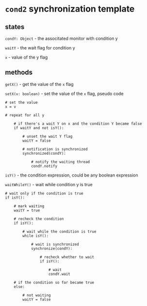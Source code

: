 `cond2` synchronization template
==


states
--

`condY: Object` - the associtated monitor with condition y

`waitY` - the wait flag for condition y

`x` - value of the y flag

methods
--

`getX()` - get the value of the `x` flag

`setX(v: boolean)` - set the value of the `x` flag, pseudo code

    # set the value
    x = v

    # repeat for all y

        # if there's a wait Y on x and the condition Y became false
        if waitY and not isY():

            # unset the wait Y flag
            waitY = false

            # notification is synchronized
            synchronized(condY):

                # notify the waiting thread
                condY.notify

`isY()` - the condition expression, could be any boolean expression

`waitWhileY()` - wait while condition y is true

    # wait only if the condition is true
    if isY():

        # mark waiting
        waitY = true

        # recheck the condition
        if isY():

            # wait while the condition is true
            while isY():

                # wait is synchronized
                synchronize(condY):

                    # recheck whether to wait
                    if isY():

                        # wait
                        condY.wait

        # if the condition so far became true
        else:

            # not waiting
            waitY = false
